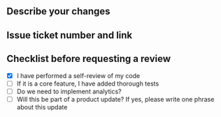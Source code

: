 
## Describe your changes
## Issue ticket number and link
## Checklist before requesting a review
 - [x] I have performed a self-review of my code
  - [ ] If it is a core feature, I have added thorough tests
  - [ ] Do we need to implement analytics?
  - [ ] Will this be part of a product update? If yes, please write one phrase about this update

